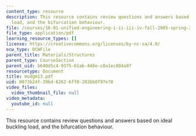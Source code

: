 ```yaml
---
content_type: resource
description: This resource contains review questions and answers based on ideal buckling
  load, and the bifurcation behaviour.
file: /courses/16-01-unified-engineering-i-ii-iii-iv-fall-2005-spring-2006/8073b24f39bd62626ff0202bb8f97e78_mudgm13.pdf
file_type: application/pdf
learning_resource_types: []
license: https://creativecommons.org/licenses/by-nc-sa/4.0/
ocw_type: OCWFile
parent_title: Materials/Structures
parent_type: CourseSection
parent_uid: b640d5c4-9375-61ab-448e-c8a1ec804a97
resourcetype: Document
title: mudgm13.pdf
uid: 8073b24f-39bd-6262-6ff0-202bb8f97e78
video_files:
  video_thumbnail_file: null
video_metadata:
  youtube_id: null
---
```

This resource contains review questions and answers based on ideal buckling load, and the bifurcation behaviour.